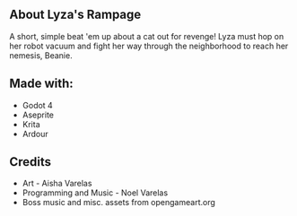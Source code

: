 ## About Lyza's Rampage
A short, simple beat 'em up about a cat out for revenge! Lyza must hop on her robot vacuum and fight her way through the neighborhood to reach her nemesis, Beanie.

## Made with:
- Godot 4
- Aseprite
- Krita
- Ardour

## Credits
- Art - Aisha Varelas
- Programming and Music - Noel Varelas
- Boss music and misc. assets from opengameart.org
